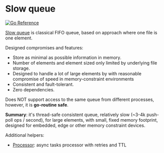 # Slow queue

[![Go Reference](https://pkg.go.dev/badge/github.com/reddec/slowqueue.svg)](https://pkg.go.dev/github.com/reddec/slowqueue)

[Slow queue](https://pkg.go.dev/github.com/reddec/slowqueue/queue) is classical FIFO queue, based on approach where one file is one element.

Designed compromises and features:

- Store as minimal as possible information in memory.
- Number of elements and element sized only limited by underlying file storage.
- Designed to handle a lot of large elements by with reasonable compromise of speed in memory-constraint environments
- Consistent and fault-tolerant.
- Zero dependencies.

Does NOT support access to the same queue from different processes, however, it is **go-routine safe**.

**Summary**: it's thread-safe consistent queue, relatively slow (~3-4k push-poll ops / second), for large elements, 
with small, fixed memory footprint, designed for embedded, edge or other memory constraint devices.

Additional helpers:

- [Processor](https://pkg.go.dev/github.com/reddec/slowqueue/processor): async tasks processor with retries and TTL